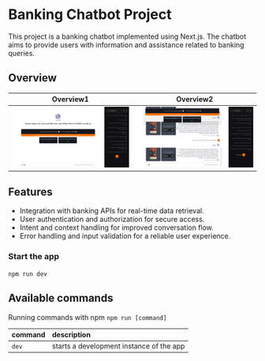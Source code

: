 # Banking Chatbot Project

This project is a banking chatbot implemented using Next.js. The chatbot aims to provide users with information and assistance related to banking queries.

## Overview

| Overview1                                                | Overview2                                                |
| -------------------------------------------------------- | -------------------------------------------------------- |
| !["Banking ChatBot"](/public/assets/images/ask-ai-1.png) | !["Banking ChatBot"](/public/assets/images/ask-ai-2.png) |

## Features

- Integration with banking APIs for real-time data retrieval.
- User authentication and authorization for secure access.
- Intent and context handling for improved conversation flow.
- Error handling and input validation for a reliable user experience.

### Start the app

```shell
npm run dev
```

## Available commands

Running commands with npm `npm run [command]`

| command | description                              |
| :------ | :--------------------------------------- |
| `dev`   | starts a development instance of the app |
